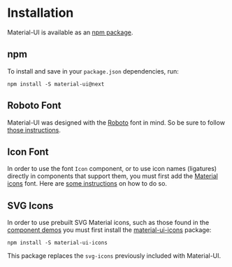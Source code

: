 # Installation

Material-UI is available as an [npm package](https://www.npmjs.org/package/material-ui).

## npm

To install and save in your `package.json` dependencies, run:

```
npm install -S material-ui@next
```

## Roboto Font

Material-UI was designed with the [Roboto](http://www.google.com/fonts/specimen/Roboto)
font in mind. So be sure to follow [those instructions](/style/typography#general).

## Icon Font

In order to use the font `Icon` component, or to use icon names (ligatures) directly in components
that support them, you must first add the [Material icons](https://material.io/icons/) font.
Here are [some instructions](http://google.github.io/material-design-icons/#icon-font-for-the-web)
on how to do so.

## SVG Icons

In order to use prebuilt SVG Material icons, such as those found in the [component demos](/component-demos)
you must first install the [material-ui-icons](https://www.npmjs.org/package/material-ui-icons) package:

```
npm install -S material-ui-icons
```

This package replaces the `svg-icons` previously included with Material-UI.
